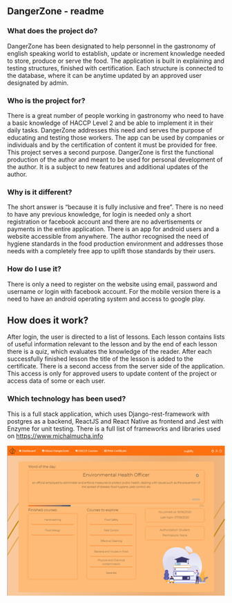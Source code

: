 ## DangerZone - readme

### What does the project do?

DangerZone has been designated to help personnel in the gastronomy of english speaking world to establish, update or increment knowledge needed to store, produce or serve the food. The application is built in explaining and testing structures, finished with certification. Each structure is connected to the database, where it can be anytime updated by an approved user designated by admin.

### Who is the project for?

There is a great number of people working in gastronomy who need to have a basic knowledge of HACCP Level 2 and be able to implement it in their daily tasks. DangerZone addresses this need and serves the purpose of educating and testing those workers. The app can be used by companies or individuals and by the certification of content it must be provided for free.
This project serves a second purpose. DangerZone is first the functional production of the author and meant to be used for personal development of the author. It is a subject to new features and additional updates of the author.

### Why is it different?

The short answer is “because it is fully inclusive and free”. There is no need to have any previous knowledge, for login is needed only a short registration or facebook account and there are no advertisements or payments in the entire application. There is an app for android users and a website accessible from anywhere.
The author recognised the need of hygiene standards in the food production environment and addresses those needs with a completely free app to uplift those standards by their users.

### How do I use it?

There is only a need to register on the website using email, password and username or login with facebook account. For the mobile version there is a need to have an android operating system and access to google play.

## How does it work?

After login, the user is directed to a list of lessons. Each lesson contains lists of useful information relevant to the lesson and by the end of each lesson there is a quiz, which evaluates the knowledge of the reader. After each successfully finished lesson the title of the lesson is added to the certificate.
There is a second access from the server side of the application. This access is only for approved users to update content of the project or access data of some or each user.

### Which technology has been used?

This is a full stack application, which uses Django-rest-framework with postgres as a backend, ReactJS and React Native as frontend and Jest with Enzyme for unit testing. There is a full list of frameworks and libraries used on https://www.michalmucha.info

![Alt text](./src/assets/DZWebSlide1.png?raw=true "Title")
